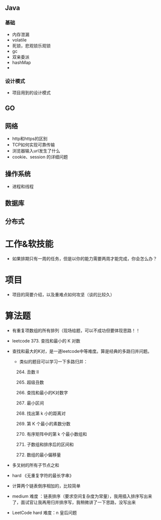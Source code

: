 
## Java

### 基础
- 内存泄漏
- volatile
- 死锁，悲观锁乐观锁
- gc
- 双亲委派
- hashMap
- 

### 设计模式
- 项目用到的设计模式


## GO




## 网络
- http和https的区别
- TCP如何实现可靠传输
- 浏览器输入url发生了什么
- cookie、session 的详细问题



## 操作系统
- 进程和线程


## 数据库




## 分布式


# 工作&软技能
- 如果排期只有一周的任务，但是以你的能力需要两周才能完成，你会怎么办？


# 项目
- 项目的简要介绍，以及重难点如何攻坚（谈的比较久）


# 算法题

- 有重复项数组的所有排列（现场给题，可以不成功但要体现思路！！
- leetcode 373. 查找和最小的 K 对数
- 查找和最大的K对，是一道leetcode中等难度。算是经典的多路归并问题。
  - 类似的题目可以学习一下多路归并：

    264. 丑数 II

    313. 超级丑数

    373. 查找和最小的K对数字

    632. 最小区间

    719. 找出第 k 小的距离对

    786. 第 K 个最小的素数分数

    1439. 有序矩阵中的第 k 个最小数组和

    1508. 子数组和排序后的区间和

    1675. 数组的最小偏移量

- 多叉树的所有子节点之和
- hard  《无重复字符的最长字串》
- 计算两个链表倒序相加的，比较简单
-  medium 难度 ：链表排序（要求空间复杂度为常量），我用插入排序写出来了，面试官让我再用归并排序写，我稍微讲了一下思路，没写出来
-  LeetCode hard 难度：n 皇后问题

